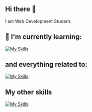 ## Hi there 👋

I am Web Development Student.

## 🌱 I'm currently learning:

[![My Skills](https://skillicons.dev/icons?i=js,nodejs)](https://skillicons.dev)

## and everything related to:

[![My Skills](https://skillicons.dev/icons?i=react)](https://skillicons.dev)

## My other skills
[![My Skills](https://skillicons.dev/icons?i=git,github,html,css,py,mysql,netlify)](https://skillicons.dev)


<!--
**vickneee/vickneee** is a ✨ _special_ ✨ repository because its `README.md` (this file) appears on your GitHub profile.

🔥 Web design draws my attention. Right now I'm exploring the Figma (software).

Here are some ideas to get you started:

- 🔭 I’m currently working on ...
- 🌱 I’m currently learning ...
- 👯 I’m looking to collaborate on ...
- 🤔 I’m looking for help with ...
- 💬 Ask me about ...
- 📫 How to reach me: ...
- 😄 Pronouns: ...
- ⚡ Fun fact: ...
-->
